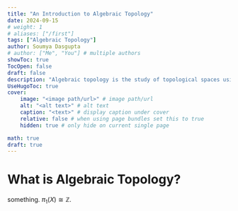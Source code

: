 ```yaml
---
title: "An Introduction to Algebraic Topology"
date: 2024-09-15
# weight: 1
# aliases: ["/first"]
tags: ["Algebraic Topology"]
author: Soumya Dasgupta
# author: ["Me", "You"] # multiple authors
showToc: true
TocOpen: false
draft: false
description: "Algebraic topology is the study of topological spaces using algebraic invariants, in this post I'll discuss the fundamental invariants such as homotopy groups, homology groups and cohomology groups."
UseHugoToc: true
cover:
    image: "<image path/url>" # image path/url
    alt: "<alt text>" # alt text
    caption: "<text>" # display caption under cover
    relative: false # when using page bundles set this to true
    hidden: true # only hide on current single page

math: true
draft: true
---
```


# What is Algebraic Topology? 

something. $\pi_1(X) \cong \mathbb{Z}$.